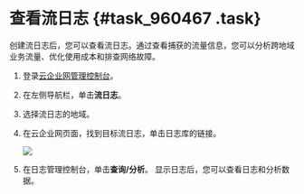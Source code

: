 # 查看流日志 {#task_960467 .task}

创建流日志后，您可以查看流日志。通过查看捕获的流量信息，您可以分析跨地域业务流量、优化使用成本和排查网络故障。

1.  登录[云企业网管理控制台](https://cen.console.aliyun.com/)。
2.  在左侧导航栏，单击**流日志**。
3.  选择流日志的地域。
4.  在云企业网页面，找到目标流日志，单击日志库的链接。 

    ![](http://static-aliyun-doc.oss-cn-hangzhou.aliyuncs.com/assets/img/776068/156618150450576_zh-CN.png)

5.  在日志管理控制台，单击**查询/分析**。 显示日志后，您可以查看日志和分析数据。


